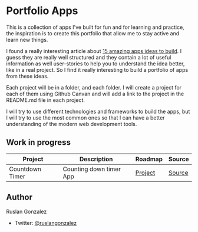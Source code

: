 # Portfolio Apps

This is a collection of apps I've built for fun and for learning and practice, the inspiration is to create this portfolio that allow me to stay active and learn new things.

I found a really interesting article about [15 amazing apps ideas to build](https://blog.bitsrc.io/15-app-ideas-to-build-and-level-up-your-coding-skills-28612c72a3b1). I guess they are really well structured and they contain a lot of useful information as well user-stories to help you to understand the idea better, like in a real project. So I find it really interesting to build a portfolio of apps from these ideas.

Each project will be in a folder, and each folder. I will create a project for each of them using Github Canvan and will add a link to the project in the README.md file in each project.

I will try to use different technologies and frameworks to build the apps, but I will try to use the most common ones so that I can have a better understanding of the modern web development tools.

## Work in progress

<!--  Table  -->

| Project         | Description             | Roadmap                                                            | Source                                      |
| --------------- | ----------------------- | ------------------------------------------------------------------ | ------------------------------------------- |
| Countdown Timer | Counting down timer App | [Project](https://github.com/ruslanguns/portfolio-apps/projects/1) | [Source](/1.%20CountDown%20Timer/README.md) |

## Author

Ruslan Gonzalez

- Twitter: [@ruslangonzalez](https://twitter.com/ruslangonzalez)
